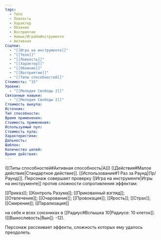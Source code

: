 ```yaml
---
tags:
  - Тело
  - Ловкость
  - Характер
  - Обаяние
  - Восприятие
  - Навык/ИграНаИнструменте
  - Активная
Ссылки:
  - "[[Игра на инструменте]]"
  - "[[Тело]]"
  - "[[Ловкость]]"
  - "[[Характер]]"
  - "[[Обаяние]]"
  - "[[Восприятие]]"
  - "[[Типы способностей]]"
Стоимость: "15"
Уровни:
  - "[[Мелодия Свободы 2]]"
Связанные навыки:
  - "[[Мелодия Свободы 2]]"
Стоимость выкупа:
Источник:
Тип способности:
Время применения:
Стоимость применения:
Используемый пул:
Стоимость пула:
Характеристики:
Дальность:
Шаблон:
Количество целей:
Время действия:
---
```

([[Типы способностей#Активная способность|А]]) [[Действия#Малое действие|Стандартное действие]]. [[Использование#1 Раз за Раунд|(1р/Раунд)]]. Персонаж совершает проверку [[Игра на инструменте|Игры на инструменте]] против сложности сопротивления эффектам: 

[[Приказ]]; [[Контроль Разума]]; [[Прикованный взгляд]]; [[Отвлечение]]; [[Очарование]]; [[Провокация]]; [[Ярость]]; [[Страх]]; [[Смирение]]; [[Парализация]] 

на себе и всех союзниках в [[Радиус#Вспышка 10|Радиусе: 10 клеток]]. ([[Выносливость|Вын]]: -12).

Персонаж рассеивает эффекты, сложность которых ему удалось преодолеть. 
